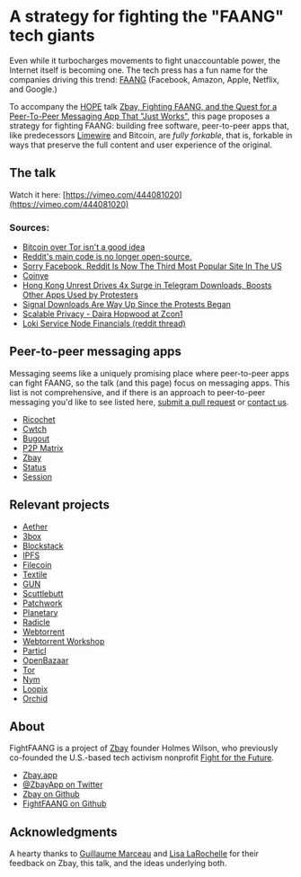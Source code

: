 # A strategy for fighting the "FAANG" tech giants

Even while it turbocharges movements to fight unaccountable power, the Internet itself is becoming one. The tech press has a fun name for the companies driving this trend: [FAANG](https://en.wikipedia.org/wiki/Big_Tech#FAANG) (Facebook, Amazon, Apple, Netflix, and Google.)  

To accompany the [HOPE](https://hope.net/) talk [Zbay, Fighting FAANG, and the Quest for a Peer-To-Peer Messaging App That "Just Works"](https://scheduler.hope.net/hope2020/talk/FWAUQM/), this page proposes a strategy for fighting FAANG: building free software, peer-to-peer apps that, like predecessors [Limewire](https://en.wikipedia.org/wiki/LimeWire) and Bitcoin, are *fully forkable*, that is, forkable in ways that preserve the full content and user experience of the original.

## The talk

Watch it here:  [https://vimeo.com/444081020](https://vimeo.com/444081020)

### Sources:

* [Bitcoin over Tor isn't a good idea](https://arxiv.org/abs/1410.6079)
* [Reddit's main code is no longer open-source.](https://www.reddit.com/r/programming/comments/6xh3xp/reddits_main_code_is_no_longer_opensource/)
* [Sorry Facebook, Reddit Is Now The Third Most Popular Site In The US](https://wersm.com/sorry-facebook-reddit-is-now-the-third-most-popular-site-in-the-us/)
* [Coinye](https://en.wikipedia.org/wiki/Coinye)
* [ Hong Kong Unrest Drives 4x Surge in Telegram Downloads, Boosts Other Apps Used by Protesters](https://sensortower.com/blog/hong-kong-protests-app-downloads)
* [Signal Downloads Are Way Up Since the Protests Began](https://www.nytimes.com/2020/06/11/style/signal-messaging-app-encryption-protests.html)
* [Scalable Privacy - Daira Hopwood at Zcon1](https://www.youtube.com/watch?v=HNSf2Bw_YmM)
* [Loki Service Node Financials (reddit thread)](https://www.reddit.com/r/LokiProject/comments/hwg7ud/service_node_financials/)

## Peer-to-peer messaging apps

Messaging seems like a uniquely promising place where peer-to-peer apps can fight FAANG, so the talk (and this page) focus on messaging apps. This list is not comprehensive, and if there is an approach to peer-to-peer messaging you'd like to see listed here, [submit a pull request](https://github.com/ZbayApp/fightfaang) or [contact us](mailto:h@zbay.llc).

* [Ricochet](https://ricochet.im)
* [Cwtch](https://cwtch.im/)
* [Bugout](https://chr15m.github.io/bugout/examples/messageboard.html)
* [P2P Matrix](https://matrix.org/blog/2020/06/02/introducing-p-2-p-matrix)
* [Zbay](https://zbay.app)
* [Status](https://status.im)
* [Session](https://getsession.org/)

## Relevant projects

* [Aether](https://getaether.net/)
* [3box](https://3box.io)
* [Blockstack](https://blockstack.org)
* [IPFS](https://ipfs.io)
* [Filecoin](https://filecoin.io/)
* [Textile](https://textile.io)
* [GUN](https://gun.eco)
* [Scuttlebutt](https://scuttlebutt.nz/)
* [Patchwork](https://github.com/ssbc/patchwork)
* [Planetary](https://planetary.social/)
* [Radicle](https://radicle.xyz)
* [Webtorrent](https://webtorrent.io/)
* [Webtorrent Workshop](https://github.com/webtorrent/workshop)
* [Particl](https://particl.io/)
* [OpenBazaar](https://openbazaar.org/)
* [Tor](https://torproject.org/)
* [Nym](https://nymtech.net/)
* [Loopix](https://www.usenix.org/conference/usenixsecurity17/technical-sessions/presentation/piotrowska)
* [Orchid](https://www.orchid.com/)

## About

FightFAANG is a project of [Zbay](https://zbay.app) founder Holmes Wilson, who previously co-founded the U.S.-based tech activism nonprofit [Fight for the Future](https://fightforthefuture.org/).

* [Zbay.app](https://zbay.app)
* [@ZbayApp on Twitter](https://twitter.com/zbayapp)
* [Zbay on Github](https://github.com/ZbayApp/zbay)
* [FightFAANG on Github](https://github.com/ZbayApp/fightfaang)

## Acknowledgments

A hearty thanks to [Guillaume Marceau](http://gmarceau.qc.ca/) and [Lisa LaRochelle](https://github.com/Lilaro) for their feedback on Zbay, this talk, and the ideas underlying both.
